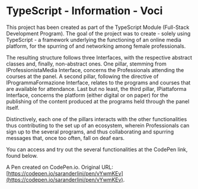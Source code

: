# TypeScript - Information - Voci
This project has been created as part of the TypeScript Module (Full-Stack Development Program).
The goal of the project was to create - solely using TypeScript - a framework underlying the functioning of an online media platform, for the spurring of and networking among female professionals.

The resulting structure follows three Interfaces, with the respective abstract classes and, finally, non-abstract ones.
One pillar, stemming from IProfessionistaMedia Interface, concerns the Professionals attending the courses at the panel.
A second pillar, following the directive of IProgrammaFormazione Interface, relates to the programs and courses that are available for attendance.
Last but no least, the third pillar, IPiattaforma Interface, concerns the platform (either digital or on paper) for the publishing of the content produced at the programs held through the panel itself. 

Distinctively, each one of the pillars interacts with the other functionalities thus contributing to the set up of an ecosystem, wherein Professionals can sign up to the several programs, and thus collaborating and spurring messages that, once too often, fall on deaf ears.

You can access and try out the several functionalities at the CodePen link, found below.

A Pen created on CodePen.io. Original URL: [https://codepen.io/saranderlini/pen/vYwmKEv](https://codepen.io/saranderlini/pen/vYwmKEv).

